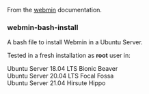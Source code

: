 From the [webmin](https://www.webmin.com/deb.html) documentation.

### webmin-bash-install

A bash file to install Webmin in a Ubuntu Server.

Tested in a fresh installation as __root__ user in:

Ubuntu Server 18.04 LTS Bionic Beaver<br>
Ubuntu Server 20.04 LTS Focal Fossa<br>
Ubuntu Server 21.04 Hirsute Hippo<br>

